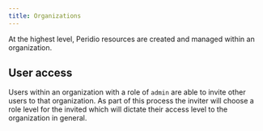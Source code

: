 ```yaml
---
title: Organizations
---
```


At the highest level, Peridio resources are created and managed within an organization.

## User access

Users within an organization with a role of `admin` are able to invite other users to that organization. As part of this process the inviter will choose a role level for the invited which will dictate their access level to the organization in general.
